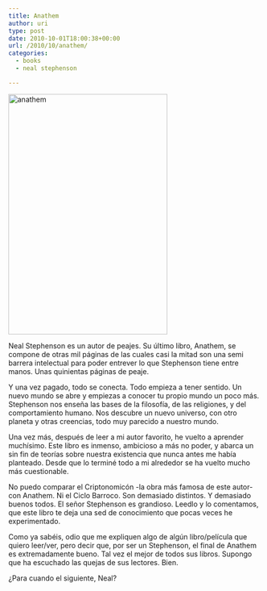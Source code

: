 ```yaml
---
title: Anathem
author: uri
type: post
date: 2010-10-01T18:00:38+00:00
url: /2010/10/anathem/
categories:
  - books
  - neal stephenson

---
```

[<img src="/wp-content/uploads/2010/10/anathem.jpg" alt="anathem" title="anathem" width="316" height="477" class="aligncenter size-full wp-image-1009" />][1]

Neal Stephenson es un autor de peajes. Su último libro, Anathem, se compone de otras mil páginas de las cuales casi la mitad son una semi barrera intelectual para poder entrever lo que Stephenson tiene entre manos. Unas quinientas páginas de peaje.

Y una vez pagado, todo se conecta. Todo empieza a tener sentido. Un nuevo mundo se abre y empiezas a conocer tu propio mundo un poco más. Stephenson nos enseña las bases de la filosofía, de las religiones, y del comportamiento humano. Nos descubre un nuevo universo, con otro planeta y otras creencias, todo muy parecido a nuestro mundo.

Una vez más, después de leer a mi autor favorito, he vuelto a aprender muchísimo. Este libro es inmenso, ambicioso a más no poder, y abarca un sin fin de teorías sobre nuestra existencia que nunca antes me había planteado. Desde que lo terminé todo a mi alrededor se ha vuelto mucho más cuestionable.

No puedo comparar el Criptonomicón -la obra más famosa de este autor- con Anathem. Ni el Ciclo Barroco. Son demasiado distintos. Y demasiado buenos todos. El señor Stephenson es grandioso. Leedlo y lo comentamos, que este libro te deja una sed de conocimiento que pocas veces he experimentado.

Como ya sabéis, odio que me expliquen algo de algún libro/película que quiero leer/ver, pero decir que, por ser un Stephenson, el final de Anathem es extremadamente bueno. Tal vez el mejor de todos sus libros. Supongo que ha escuchado las quejas de sus lectores. Bien.

¿Para cuando el siguiente, Neal?

 [1]: /wp-content/uploads/2010/10/anathem.jpg